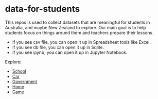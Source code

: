 # data-for-students

This repos is used to collect datasets that are meaningful for students in Australia, and maybe New Zealand to explore. Our main goal is to help students focus on things around them and teachers prepare their lessons.

- If you see csv file, you can open it up in Spreadsheet tools like Excel.
- If you see db file, you can open it up in Sqlite.
- If you see ipynb, you can open it up in Jupyter Notebook.

Explore:

- [School](School/README.md)
- [Car](Car/README.md)
- [Government](Government/README.md)
- [Home](Home/README.md)
- [Game](Game/README.md)


